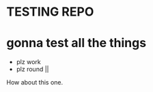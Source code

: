 # TESTING REPO #

gonna test all the things
=========================

* plz work
* plz round ||

How about this one. 
